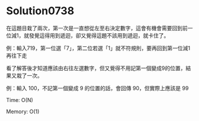 # Solution0738

在這題目栽了兩次，第一次是一直想從左至右決定數字，這會有機會需要回到前一位減1，就發覺這得用到遞迴，卻又覺得這題不該用到遞迴，就卡住了。

例：輸入719，第一位選「7」，第二位若選「1」就不符規則，要再回到第一位減1再往下走

看了解答後才知道應該由右往左選數字，但又覺得不用記第一個變成9的位置，結果又栽了一次。

例：輸入 100，不記第一個變成 9 的位置的話，會回傳 90，但實際上應該是 99

Time: O(N)

Memory: O(1)